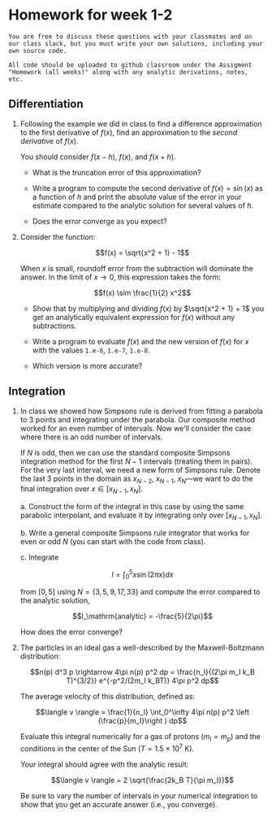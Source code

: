 # Homework for week 1-2

```{note}
You are free to discuss these questions with your classmates and on
our class slack, but you must write your own solutions, including your
own source code.

All code should be uploaded to github classroom under the Assigment
"Homework (all weeks)" along with any analytic derivations, notes, etc.
```

## Differentiation

1. Following the example we did in class to find a difference
   approximation to the first derivative of $f(x)$, find an
   approximation to the _second derivative_ of $f(x)$.

   You should consider $f(x-h)$, $f(x)$, and $f(x+h)$.

   * What is the truncation error of this approximation?

   * Write a program to compute the second derivative of $f(x) =
     \sin(x)$ as a function of $h$ and print the absolute value of the
     error in your estimate compared to the analytic solution for
     several values of $h$.

   * Does the error converge as you expect?

2. Consider the function:

   $$f(x) = \sqrt{x^2 + 1} - 1$$

   When $x$ is small, roundoff error from the subtraction will
   dominate the answer.  In the limit of $x \rightarrow 0$, this
   expression takes the form:

   $$f(x) \sim \frac{1}{2} x^2$$

   * Show that by multiplying and dividing $f(x)$ by $\sqrt{x^2 + 1} +
     1$ you get an analytically equivalent expression for $f(x)$
     without any subtractions.

   * Write a program to evaluate $f(x)$ and the new version of $f(x)$
     for $x$ with the values `1.e-6`, `1.e-7`, `1.e-8`.

   * Which version is more accurate?

## Integration

1. In class we showed how Simpsons rule is derived from fitting a
   parabola to 3 points and integrating under the parabola.  Our
   composite method worked for an even number of intervals.  Now we'll
   consider the case where there is an odd number of intervals.

   If $N$ is odd, then we can use the standard composite Simpsons
   integration method for the first $N-1$ intervals (treating them in
   pairs).  For the very last interval, we need a new form of Simpsons
   rule.  Denote the last 3 points in the domain as $x_{N-2}$,
   $x_{N-1}$, $x_N$&mdash;we want to do the final integration over $x
   \in [x_{N-1}, x_N]$.

   a. Construct the form of the integral in this case by using the
      same parabolic interpolant, and evaluate it by integrating only
      over $[x_{N-1}, x_N]$.

   b. Write a general composite Simpsons rule integrator that works for
      even or odd $N$ (you can start with the code from class).

   c. Integrate
        
      $$I = \int_0^5 x \sin(2\pi x) dx$$

      from $[0, 5]$ using $N = \{3, 5, 9, 17, 33\}$ and compute the error compared
      to the analytic solution,

      $$I_\mathrm{analytic} = -\frac{5}{2\pi}$$

      How does the error converge?

2. The particles in an ideal gas a well-described by the Maxwell-Boltzmann distribution:

   $$n(p) d^3 p \rightarrow 4\pi n(p) p^2 dp = \frac{n_I}{(2\pi m_I k_B T)^{3/2}} e^{-p^2/(2m_I k_BT)} 4\pi p^2 dp$$

   The average velocity of this distribution, defined as:

   $$\langle v \rangle = \frac{1}{n_I} \int_0^\infty 4\pi n(p) p^2 \left (\frac{p}{m_I}\right ) dp$$

   Evaluate this integral numerically for a gas of protons ($m_I = m_p)$ and the conditions
   in the center of the Sun ($T = 1.5\times 10^7~\mathrm{K}$).

   Your integral should agree with the analytic result:

   $$\langle v \rangle = 2 \sqrt{\frac{2k_B T}{\pi m_I}}$$

   Be sure to vary the number of intervals in your numerical
   integration to show that you get an accurate answer (i.e., you
   converge).
